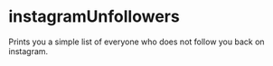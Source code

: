 # instagramUnfollowers
Prints you a simple list of everyone who does not follow you back on instagram.
